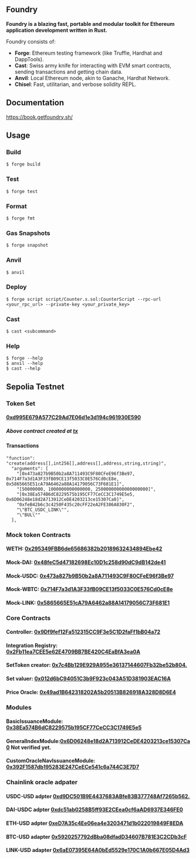 ## Foundry

**Foundry is a blazing fast, portable and modular toolkit for Ethereum application development written in Rust.**

Foundry consists of:

-   **Forge**: Ethereum testing framework (like Truffle, Hardhat and DappTools).
-   **Cast**: Swiss army knife for interacting with EVM smart contracts, sending transactions and getting chain data.
-   **Anvil**: Local Ethereum node, akin to Ganache, Hardhat Network.
-   **Chisel**: Fast, utilitarian, and verbose solidity REPL.

## Documentation

https://book.getfoundry.sh/

## Usage

### Build

```shell
$ forge build
```

### Test

```shell
$ forge test
```

### Format

```shell
$ forge fmt
```

### Gas Snapshots

```shell
$ forge snapshot
```

### Anvil

```shell
$ anvil
```

### Deploy

```shell
$ forge script script/Counter.s.sol:CounterScript --rpc-url <your_rpc_url> --private-key <your_private_key>
```

### Cast

```shell
$ cast <subcommand>
```

### Help

```shell
$ forge --help
$ anvil --help
$ cast --help
```
## Sepolia Testnet

### Token Set

#### [0xd995E679A577C29Ad7E06d1e3d194c961930E590](https://sepolia.etherscan.io/address/0xd995E679A577C29Ad7E06d1e3d194c961930E590)
##### Above contract created at [tx](https://sepolia.etherscan.io/tx/0x9514876761298121a18502ac509d654e5df1eff1b7f1b12a34f9b82b5d6bc953)

####    Transactions
    "function": "create(address[],int256[],address[],address,string,string)",
      "arguments": [
        "[0x473a827b9B50b2a8A711493C9F80CFeE96f3Be97, 0x714F7a3d1A3F33fB09CE13f5033C0E576Cd0cE8e, 0x5865665E51cA79A6462a88A14179056C73F681E1]",
        "[50000000, 1000000000000000, 25000000000000000000]",
        "[0x38Ea574B6dC8229575b195CF77CeCC3C1749E5e5, 0x6D06248e18d2A713912CeDE4203213ce15307Ca0]",
        "0xfeB42b6c3c4250F435c20cFF22eA2FE386A830F2",
        "\"BTC_USDC_LINK\"",
        "\"BUL\""
      ],


### Mock token Contracts

#### WETH: [0x295349FBB6de65686382b20189632434894Ebe42](https://sepolia.etherscan.io/address/0x295349FBB6de65686382b20189632434894Ebe42)

#### Mock-DAI: [0x48feC5d47182698Ec10D1c258d90dC9dB142de41](https://sepolia.etherscan.io/address/0x48feC5d47182698Ec10D1c258d90dC9dB142de41)

#### Mock-USDC: [0x473a827b9B50b2a8A711493C9F80CFeE96f3Be97](https://sepolia.etherscan.io/address/0x473a827b9B50b2a8A711493C9F80CFeE96f3Be97)

#### Mock-WBTC: [0x714F7a3d1A3F33fB09CE13f5033C0E576Cd0cE8e](https://sepolia.etherscan.io/address/0x714F7a3d1A3F33fB09CE13f5033C0E576Cd0cE8e)

#### Mock-LINK: [0x5865665E51cA79A6462a88A14179056C73F681E1](https://sepolia.etherscan.io/address/0x5865665E51cA79A6462a88A14179056C73F681E1)

### Core Contracts

#### Controller: [0x9Df9fef12Fa512315CC9F3e5C1D2faFf1bB04a72](https://sepolia.etherscan.io/address/0x9Df9fef12Fa512315CC9F3e5C1D2faFf1bB04a72)

#### Integration Registry: [0x2Fb11ea7CEE5e62E4709BB7BE420C4EaBfA3ea0A](https://sepolia.etherscan.io/address/0x2Fb11ea7CEE5e62E4709BB7BE420C4EaBfA3ea0A)

#### SetToken creator: [0x7c4Bb129E929A955e36137144607Fb32be52b804.](https://sepolia.etherscan.io/address/0x7c4Bb129E929A955e36137144607Fb32be52b804)

#### Set valuer: [0x012d6bC94051C3b9F923c043A51D381903EAC16A](https://sepolia.etherscan.io/address/0x012d6bC94051C3b9F923c043A51D381903EAC16A)

#### Price Oracle: [0x49ad1B642318202A5b20513B826918A328D8D6E4](https://sepolia.etherscan.io/address/0x49ad1B642318202A5b20513B826918A328D8D6E4)

### Modules

#### BasicIssuanceModule: [0x38Ea574B6dC8229575b195CF77CeCC3C1749E5e5](https://sepolia.etherscan.io/address/0x38Ea574B6dC8229575b195CF77CeCC3C1749E5e5)

#### GeneralIndexModule:[0x6D06248e18d2A713912CeDE4203213ce15307Ca0](https://sepolia.etherscan.io/address/0x6D06248e18d2A713912CeDE4203213ce15307Ca0) Not verified yet.

#### CustomOracleNavIssuanceModule: [0x392F1587db195283E247CeECe541c6a744C3E7D7](https://sepolia.etherscan.io/address/0x392f1587db195283e247ceece541c6a744c3e7d7)

### Chainlink oracle adpater

#### USDC-USD adpter [0xd9DC501B9E4437683ABfe83B377748Af7265b562.](https://sepolia.etherscan.io/address/0xd9DC501B9E4437683ABfe83B377748Af7265b562.)

#### DAI-USDC adpter [0xdc51ab0258B5ff93E2CEea0cf6aAD6937E346FE0](https://sepolia.etherscan.io/address/0xdc51ab0258B5ff93E2CEea0cf6aAD6937E346FE0)

#### ETH-USD adpter [0xeD7A35c4Ee06ea4e3203471d1b022019849F8EDA](https://sepolia.etherscan.io/address/0xeD7A35c4Ee06ea4e3203471d1b022019849F8EDA)

#### BTC-USD adapter [0x5920257792dBba08dfadD34607B781E3C2CDb3cF](https://sepolia.etherscan.io/address/0x5920257792dbba08dfadd34607b781e3c2cdb3cf)

#### LINK-USD adapter [0x6aE07395E64A0bEd5529e170C1A0b667E05D4Ad3](https://sepolia.etherscan.io/address/0x6aE07395E64A0bEd5529e170C1A0b667E05D4Ad3)
